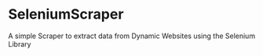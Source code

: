 # SeleniumScraper
A simple Scraper to extract data from Dynamic Websites using the Selenium Library
